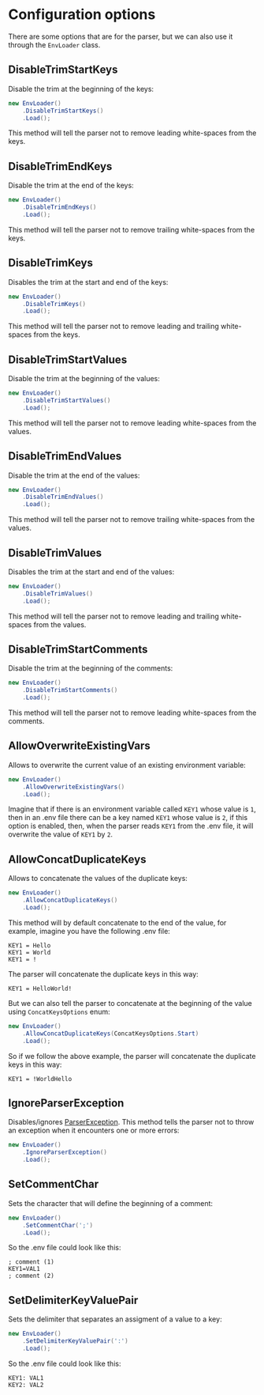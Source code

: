 # Configuration options

There are some options that are for the parser, but we can also use it through the `EnvLoader` class.

## DisableTrimStartKeys

Disable the trim at the beginning of the keys:
```cs
new EnvLoader()
    .DisableTrimStartKeys()
    .Load();
```
This method will tell the parser not to remove leading white-spaces from the keys.

## DisableTrimEndKeys

Disable the trim at the end of the keys:
```cs
new EnvLoader()
    .DisableTrimEndKeys()
    .Load();
```
This method will tell the parser not to remove trailing white-spaces from the keys.

## DisableTrimKeys

Disables the trim at the start and end of the keys:
```cs
new EnvLoader()
    .DisableTrimKeys()
    .Load();
```
This method will tell the parser not to remove leading and trailing white-spaces from the keys.

## DisableTrimStartValues

Disable the trim at the beginning of the values:
```cs
new EnvLoader()
    .DisableTrimStartValues()
    .Load();
```
This method will tell the parser not to remove leading white-spaces from the values.

## DisableTrimEndValues

Disable the trim at the end of the values:
```cs
new EnvLoader()
    .DisableTrimEndValues()
    .Load();
```
This method will tell the parser not to remove trailing white-spaces from the values.

## DisableTrimValues

Disables the trim at the start and end of the values:
```cs
new EnvLoader()
    .DisableTrimValues()
    .Load();
```
This method will tell the parser not to remove leading and trailing white-spaces from the values.

## DisableTrimStartComments

Disable the trim at the beginning of the comments:
```cs
new EnvLoader()
    .DisableTrimStartComments()
    .Load();
```
This method will tell the parser not to remove leading white-spaces from the comments.

## AllowOverwriteExistingVars

Allows to overwrite the current value of an existing environment variable:
```cs
new EnvLoader()
    .AllowOverwriteExistingVars()
    .Load();
```
Imagine that if there is an environment variable called `KEY1` whose value is `1`, then in an .env file there can be a key named `KEY1` whose value is `2`, if this option is enabled, then, when the parser reads `KEY1` from the .env file, it will overwrite the value of `KEY1` by `2`.

## AllowConcatDuplicateKeys

Allows to concatenate the values of the duplicate keys:
```cs
new EnvLoader()
    .AllowConcatDuplicateKeys()
    .Load();
```
This method will by default concatenate to the end of the value, for example, imagine you have the following .env file:
```
KEY1 = Hello
KEY1 = World
KEY1 = !
```
The parser will concatenate the duplicate keys in this way:
```
KEY1 = HelloWorld!
```
But we can also tell the parser to concatenate at the beginning of the value using `ConcatKeysOptions` enum:
```cs
new EnvLoader()
    .AllowConcatDuplicateKeys(ConcatKeysOptions.Start)
    .Load();
```
So if we follow the above example, the parser will concatenate the duplicate keys in this way:
```
KEY1 = !WorldHello
```

## IgnoreParserException

Disables/ignores [ParserException](xref:DotEnv.Core.ParserException). This method tells the parser not to throw an exception when it encounters one or more errors:
```cs
new EnvLoader()
    .IgnoreParserException()
    .Load();
```

## SetCommentChar

Sets the character that will define the beginning of a comment:
```cs
new EnvLoader()
    .SetCommentChar(';')
    .Load();
```
So the .env file could look like this:
```
; comment (1)
KEY1=VAL1
; comment (2)
```

## SetDelimiterKeyValuePair

Sets the delimiter that separates an assigment of a value to a key:
```cs
new EnvLoader()
    .SetDelimiterKeyValuePair(':')
    .Load();
```
So the .env file could look like this:
```
KEY1: VAL1
KEY2: VAL2
```